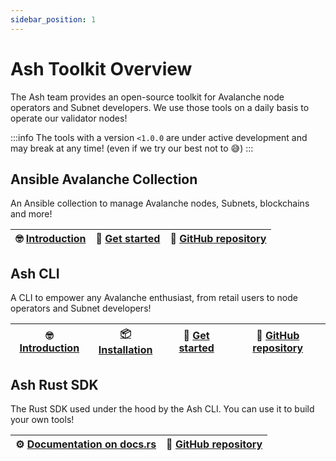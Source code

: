 ```yaml
---
sidebar_position: 1
---
```


# Ash Toolkit Overview

The Ash team provides an open-source toolkit for Avalanche node operators and Subnet developers.
We use those tools on a daily basis to operate our validator nodes!

:::info
The tools with a version `<1.0.0` are under active development and may break at any time! (even if we try our best not to 😅)
:::

## Ansible Avalanche Collection

An Ansible collection to manage Avalanche nodes, Subnets, blockchains and more!

| 🤓 [Introduction](/docs/toolkit/ansible-avalanche-collection/introduction) | 🚀 [Get started](/docs/toolkit/ansible-avalanche-collection/tutorials/local-test-network) | 🐙 [GitHub repository](https://github.com/AshAvalanche/ansible-avalanche-collection) |
| -------------------------------------------------------------------------- | ----------------------------------------------------------------------------------------- | ------------------------------------------------------------------------------------ |

## Ash CLI

A CLI to empower any Avalanche enthusiast, from retail users to node operators and Subnet developers!

| 🤓 [Introduction](/docs/toolkit/ash-cli/introduction) | [📦 Installation](/docs/toolkit/ash-cli/installation) | 🚀 [Get started](/docs/toolkit/ash-cli/tutorials/network-exploration) | 🐙 [GitHub repository](https://github.com/AshAvalanche/ash-rs) |
| ----------------------------------------------------- | ----------------------------------------------------- | --------------------------------------------------------------------- | -------------------------------------------------------------- |

## Ash Rust SDK

The Rust SDK used under the hood by the Ash CLI. You can use it to build your own tools!

| ⚙️ [Documentation on docs.rs](https://docs.rs/ash_sdk/latest/ash_sdk/) | 🐙 [GitHub repository](https://github.com/AshAvalanche/ash-rs) |
| ---------------------------------------------------------------------- | -------------------------------------------------------------- |
